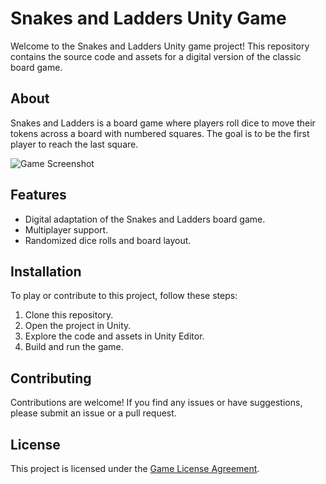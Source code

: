 # Snakes and Ladders Unity Game

Welcome to the Snakes and Ladders Unity game project! This repository contains the source code and assets for a digital version of the classic board game.

## About

Snakes and Ladders is a board game where players roll dice to move their tokens across a board with numbered squares. The goal is to be the first player to reach the last square.

![Game Screenshot](/screenshots/game_screenshot.png)

## Features

- Digital adaptation of the Snakes and Ladders board game.
- Multiplayer support.
- Randomized dice rolls and board layout.

## Installation

To play or contribute to this project, follow these steps:

1. Clone this repository.
2. Open the project in Unity.
3. Explore the code and assets in Unity Editor.
4. Build and run the game.

## Contributing

Contributions are welcome! If you find any issues or have suggestions, please submit an issue or a pull request.

## License

This project is licensed under the [Game License Agreement](./LICENSE.txt).
